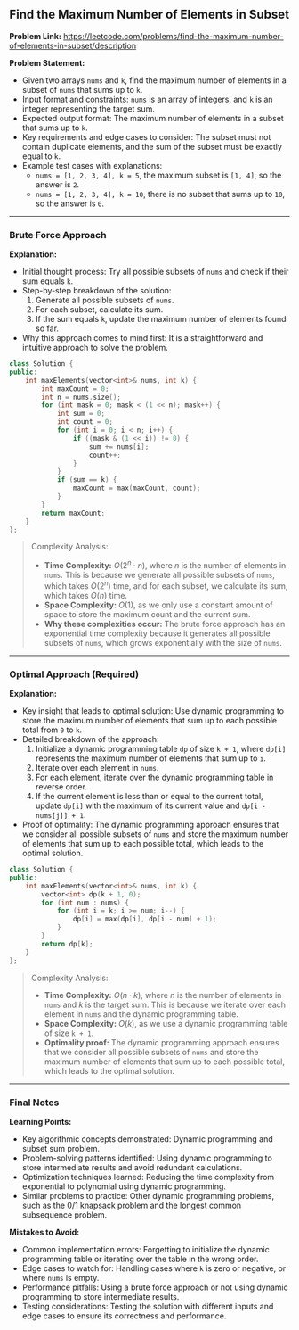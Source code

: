 ## Find the Maximum Number of Elements in Subset
**Problem Link:** https://leetcode.com/problems/find-the-maximum-number-of-elements-in-subset/description

**Problem Statement:**
- Given two arrays `nums` and `k`, find the maximum number of elements in a subset of `nums` that sums up to `k`.
- Input format and constraints: `nums` is an array of integers, and `k` is an integer representing the target sum.
- Expected output format: The maximum number of elements in a subset that sums up to `k`.
- Key requirements and edge cases to consider: The subset must not contain duplicate elements, and the sum of the subset must be exactly equal to `k`.
- Example test cases with explanations:
  - `nums = [1, 2, 3, 4], k = 5`, the maximum subset is `[1, 4]`, so the answer is `2`.
  - `nums = [1, 2, 3, 4], k = 10`, there is no subset that sums up to `10`, so the answer is `0`.

---

### Brute Force Approach
**Explanation:**
- Initial thought process: Try all possible subsets of `nums` and check if their sum equals `k`.
- Step-by-step breakdown of the solution:
  1. Generate all possible subsets of `nums`.
  2. For each subset, calculate its sum.
  3. If the sum equals `k`, update the maximum number of elements found so far.
- Why this approach comes to mind first: It is a straightforward and intuitive approach to solve the problem.

```cpp
class Solution {
public:
    int maxElements(vector<int>& nums, int k) {
        int maxCount = 0;
        int n = nums.size();
        for (int mask = 0; mask < (1 << n); mask++) {
            int sum = 0;
            int count = 0;
            for (int i = 0; i < n; i++) {
                if ((mask & (1 << i)) != 0) {
                    sum += nums[i];
                    count++;
                }
            }
            if (sum == k) {
                maxCount = max(maxCount, count);
            }
        }
        return maxCount;
    }
};
```

> Complexity Analysis:
> - **Time Complexity:** $O(2^n \cdot n)$, where $n$ is the number of elements in `nums`. This is because we generate all possible subsets of `nums`, which takes $O(2^n)$ time, and for each subset, we calculate its sum, which takes $O(n)$ time.
> - **Space Complexity:** $O(1)$, as we only use a constant amount of space to store the maximum count and the current sum.
> - **Why these complexities occur:** The brute force approach has an exponential time complexity because it generates all possible subsets of `nums`, which grows exponentially with the size of `nums`.

---

### Optimal Approach (Required)
**Explanation:**
- Key insight that leads to optimal solution: Use dynamic programming to store the maximum number of elements that sum up to each possible total from `0` to `k`.
- Detailed breakdown of the approach:
  1. Initialize a dynamic programming table `dp` of size `k + 1`, where `dp[i]` represents the maximum number of elements that sum up to `i`.
  2. Iterate over each element in `nums`.
  3. For each element, iterate over the dynamic programming table in reverse order.
  4. If the current element is less than or equal to the current total, update `dp[i]` with the maximum of its current value and `dp[i - nums[j]] + 1`.
- Proof of optimality: The dynamic programming approach ensures that we consider all possible subsets of `nums` and store the maximum number of elements that sum up to each possible total, which leads to the optimal solution.

```cpp
class Solution {
public:
    int maxElements(vector<int>& nums, int k) {
        vector<int> dp(k + 1, 0);
        for (int num : nums) {
            for (int i = k; i >= num; i--) {
                dp[i] = max(dp[i], dp[i - num] + 1);
            }
        }
        return dp[k];
    }
};
```

> Complexity Analysis:
> - **Time Complexity:** $O(n \cdot k)$, where $n$ is the number of elements in `nums` and $k$ is the target sum. This is because we iterate over each element in `nums` and the dynamic programming table.
> - **Space Complexity:** $O(k)$, as we use a dynamic programming table of size `k + 1`.
> - **Optimality proof:** The dynamic programming approach ensures that we consider all possible subsets of `nums` and store the maximum number of elements that sum up to each possible total, which leads to the optimal solution.

---

### Final Notes

**Learning Points:**
- Key algorithmic concepts demonstrated: Dynamic programming and subset sum problem.
- Problem-solving patterns identified: Using dynamic programming to store intermediate results and avoid redundant calculations.
- Optimization techniques learned: Reducing the time complexity from exponential to polynomial using dynamic programming.
- Similar problems to practice: Other dynamic programming problems, such as the 0/1 knapsack problem and the longest common subsequence problem.

**Mistakes to Avoid:**
- Common implementation errors: Forgetting to initialize the dynamic programming table or iterating over the table in the wrong order.
- Edge cases to watch for: Handling cases where `k` is zero or negative, or where `nums` is empty.
- Performance pitfalls: Using a brute force approach or not using dynamic programming to store intermediate results.
- Testing considerations: Testing the solution with different inputs and edge cases to ensure its correctness and performance.